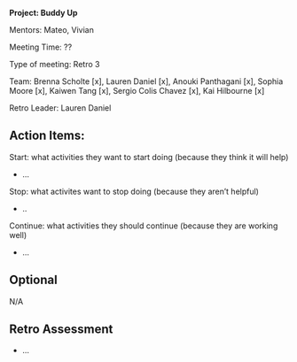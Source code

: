 **Project: Buddy Up**

Mentors: Mateo, Vivian

Meeting Time: ??

Type of meeting: Retro 3

Team: Brenna Scholte [x], Lauren Daniel [x], Anouki Panthagani [x], Sophia Moore [x], Kaiwen Tang [x], Sergio Colis Chavez [x], Kai Hilbourne [x]

Retro Leader: Lauren Daniel

## Action Items: 

Start: what activities they want to start doing (because they think it will help)
- ...

Stop: what activites want to stop doing (because they aren’t helpful)
- ..

Continue: what activities they should continue (because they are working well)
- ...

## Optional

N/A

## Retro Assessment

* ...
